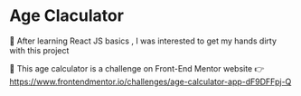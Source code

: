 # Age Claculator

🚀 After learning React JS basics , I was interested to get my hands dirty with this project

🧮 This age calculator is a challenge on Front-End Mentor website 👉 https://www.frontendmentor.io/challenges/age-calculator-app-dF9DFFpj-Q
